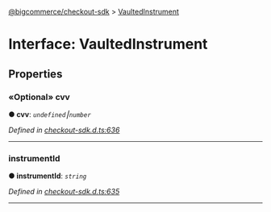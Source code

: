 [@bigcommerce/checkout-sdk](../README.md) > [VaultedInstrument](../interfaces/vaultedinstrument.md)



# Interface: VaultedInstrument


## Properties
<a id="cvv"></a>

### «Optional» cvv

**●  cvv**:  *`undefined`⎮`number`* 

*Defined in [checkout-sdk.d.ts:636](https://github.com/bigcommerce/checkout-sdk-js/blob/66bc013/dist/checkout-sdk.d.ts#L636)*





___

<a id="instrumentid"></a>

###  instrumentId

**●  instrumentId**:  *`string`* 

*Defined in [checkout-sdk.d.ts:635](https://github.com/bigcommerce/checkout-sdk-js/blob/66bc013/dist/checkout-sdk.d.ts#L635)*





___


